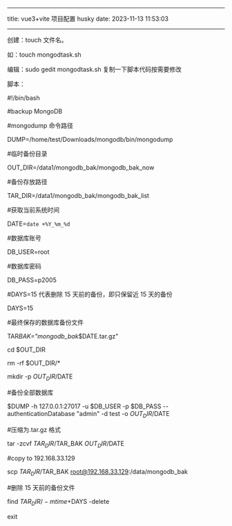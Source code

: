 <!--
 * @Author: madongzhe
 * @Date: 2024-05-29 14:36:52
 * @LastEditors: madongzhe
 * @LastEditTime: 2024-05-29 14:38:22
 * @FilePath: \blogs\source\_posts\1.md
-->

---

title: vue3+vite 项目配置 husky
date: 2023-11-13 11:53:03

---

创建：touch 文件名。

如：touch mongodtask.sh

编辑：sudo gedit mongodtask.sh 复制一下脚本代码按需要修改

脚本：

#!/bin/bash

#backup MongoDB

#mongodump 命令路径

DUMP=/home/test/Downloads/mongodb/bin/mongodump

#临时备份目录

OUT_DIR=/data1/mongodb_bak/mongodb_bak_now

#备份存放路径

TAR_DIR=/data1/mongodb_bak/mongodb_bak_list

#获取当前系统时间

DATE=`date +%Y_%m_%d`

#数据库账号

DB_USER=root

#数据库密码

DB_PASS=p2005

#DAYS=15 代表删除 15 天前的备份，即只保留近 15 天的备份

DAYS=15

#最终保存的数据库备份文件

TAR*BAK="mongodb_bak*$DATE.tar.gz"

cd $OUT_DIR

rm -rf $OUT_DIR/\*

mkdir -p $OUT_DIR/$DATE

#备份全部数据库

$DUMP -h 127.0.0.1:27017 -u $DB_USER -p $DB_PASS --authenticationDatabase "admin" -d test -o $OUT_DIR/$DATE

#压缩为.tar.gz 格式

tar -zcvf $TAR_DIR/$TAR_BAK $OUT_DIR/$DATE

#copy to 192.168.33.129

scp $TAR_DIR/$TAR_BAK root@192.168.33.129:/data/mongodb_bak

#删除 15 天前的备份文件

find $TAR_DIR/ -mtime +$DAYS -delete

exit
